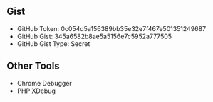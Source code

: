 ## Gist
* GitHub Token: 0c054d5a156389bb35e32e7f467e501351249687
* GitHub Gist: 345a6582b8ae5a5156e7c5952a777505
* GitHub Gist Type: Secret

## Other Tools
* Chrome Debugger
* PHP XDebug